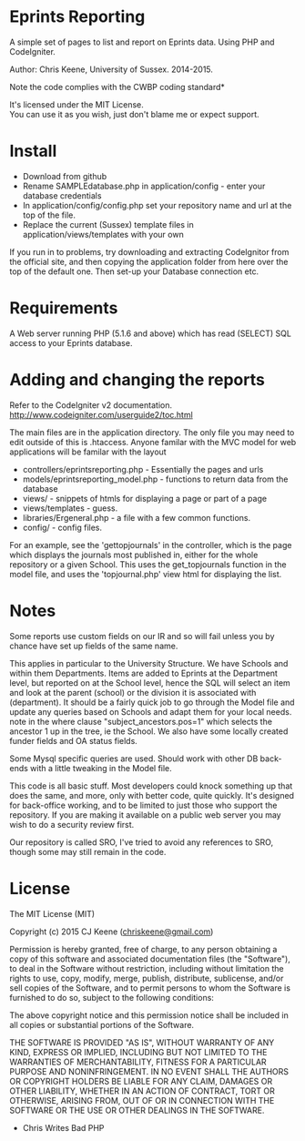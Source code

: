 Eprints Reporting
=================

A simple set of pages to list and report on Eprints data. Using PHP and CodeIgniter.

Author: Chris Keene, University of Sussex. 2014-2015.

Note the code complies with the CWBP coding standard*

It's licensed under the MIT License.  
You can use it as you wish, just don't blame me or expect support.

Install
=======
- Download from github
- Rename SAMPLEdatabase.php in application/config - enter your database credentials
- In application/config/config.php set your repository name and url at the top of the file.
- Replace the current (Sussex) template files in application/views/templates with your own

If you run in to problems, try downloading and extracting CodeIgnitor from the official site, and then copying the application folder from here over the top of the default one. Then set-up your Database connection etc.

Requirements
============
A Web server running PHP (5.1.6 and above) which has read (SELECT) SQL access to your Eprints database.

Adding and changing the reports
===============================

Refer to the CodeIgniter v2 documentation. 
http://www.codeigniter.com/userguide2/toc.html

The main files are in the application directory. The only file you may need to edit outside of this is .htaccess. Anyone familar with the MVC model for web applications will be familar with the layout

* controllers/eprintsreporting.php - Essentially the pages and urls
* models/eprintsreporting_model.php - functions to return data from the database 
* views/ - snippets of htmls for displaying a page or part of a page
* views/templates - guess.
* libraries/Ergeneral.php - a file with a few common functions.
* config/ - config files.

For an example, see the 'gettopjournals' in the controller, which is the page which displays the journals most published in, either for the whole repository or a given School. This uses the get_topjournals function in the model file, and uses the 'topjournal.php' view html for displaying the list.

Notes
=====
Some reports use custom fields on our IR and so will fail unless you by chance have set up fields of the same name.

This applies in particular to the University Structure. We have Schools and within them Departments. Items are added to Eprints at the Department level, but reported on at the School level, hence the SQL will select an item and look at the parent (school) or the division it is associated with (department). It should be a fairly quick job to go through the Model file and update any queries based on Schools and adapt them for your local needs. note in the where clause "subject_ancestors.pos=1" which selects the ancestor 1 up in the tree, ie the School. We also have some locally created funder fields and OA status fields.

Some Mysql specific queries are used. Should work with other DB back-ends with a little tweaking in the Model file.


This code is all basic stuff. Most developers could knock something up that does the same, and more, only with better code, quite quickly. It's designed for back-office working, and to be limited to just those who support the repository. If you are making it available on a public web server you may wish to do a security review first.

Our repository is called SRO, I've tried to avoid any references to SRO, though some may still remain in the code.

License
=======
The MIT License (MIT)

Copyright (c) 2015 CJ Keene (chriskeene@gmail.com) 

Permission is hereby granted, free of charge, to any person obtaining a copy
of this software and associated documentation files (the "Software"), to deal
in the Software without restriction, including without limitation the rights
to use, copy, modify, merge, publish, distribute, sublicense, and/or sell
copies of the Software, and to permit persons to whom the Software is
furnished to do so, subject to the following conditions:

The above copyright notice and this permission notice shall be included in
all copies or substantial portions of the Software.

THE SOFTWARE IS PROVIDED "AS IS", WITHOUT WARRANTY OF ANY KIND, EXPRESS OR
IMPLIED, INCLUDING BUT NOT LIMITED TO THE WARRANTIES OF MERCHANTABILITY,
FITNESS FOR A PARTICULAR PURPOSE AND NONINFRINGEMENT. IN NO EVENT SHALL THE
AUTHORS OR COPYRIGHT HOLDERS BE LIABLE FOR ANY CLAIM, DAMAGES OR OTHER
LIABILITY, WHETHER IN AN ACTION OF CONTRACT, TORT OR OTHERWISE, ARISING FROM,
OUT OF OR IN CONNECTION WITH THE SOFTWARE OR THE USE OR OTHER DEALINGS IN
THE SOFTWARE.



* Chris Writes Bad PHP